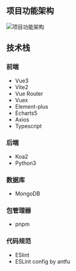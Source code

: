 ## 项目功能架构

![项目功能架构](https://cdn.jsdelivr.net/gh/LaicZhang/picture-bed/com/20220206202800.png)

## 技术栈

### 前端

- Vue3
- Vite2
- Vue Router
- Vuex
- Element-plus
- Echarts5
- Axios
- Typescript

### 后端
- Koa2
- Python3

### 数据库
- MongoDB

### 包管理器
- pnpm

### 代码规范
- ESlint
- ESLint config by antfu
